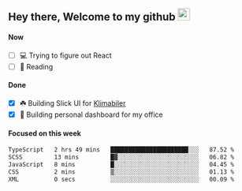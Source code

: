 ## Hey there, Welcome to my github <img src="https://media.giphy.com/media/hvRJCLFzcasrR4ia7z/giphy.gif" width="25px">

#### Now
- [ ] 💻 Trying to figure out React
- [ ] 📕 Reading

#### Done
- [x] ☘️ Building Slick UI for [Klimabiler](https://klimabiler.dk)
- [x] 🚀 Building personal dashboard for my office
 
 #### Focused on this week
<!--START_SECTION:waka-->

```txt
TypeScript   2 hrs 49 mins   ██████████████████████░░░   87.52 %
SCSS         13 mins         █▓░░░░░░░░░░░░░░░░░░░░░░░   06.82 %
JavaScript   8 mins          █░░░░░░░░░░░░░░░░░░░░░░░░   04.45 %
CSS          2 mins          ▒░░░░░░░░░░░░░░░░░░░░░░░░   01.13 %
XML          0 secs          ░░░░░░░░░░░░░░░░░░░░░░░░░   00.09 %
```

<!--END_SECTION:waka-->

